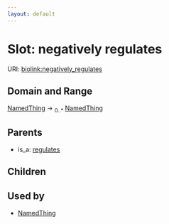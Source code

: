 ```yaml
---
layout: default
---
```



# Slot: negatively regulates




URI: [biolink:negatively_regulates](https://w3id.org/biolink/vocab/negatively_regulates)

## Domain and Range

[NamedThing](NamedThing.md) ->  <sub>0..*</sub> [NamedThing](NamedThing.md)

## Parents

 *  is_a: [regulates](regulates.md)

## Children


## Used by

 * [NamedThing](NamedThing.md)
